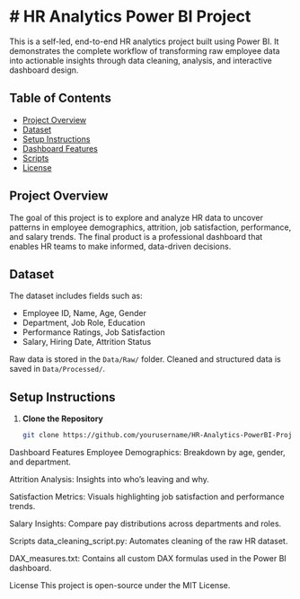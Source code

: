 # # HR Analytics Power BI Project

This is a self-led, end-to-end HR analytics project built using Power BI. It demonstrates the complete workflow of transforming raw employee data into actionable insights through data cleaning, analysis, and interactive dashboard design.

## Table of Contents

- [Project Overview](#project-overview)
- [Dataset](#dataset)
- [Setup Instructions](#setup-instructions)
- [Dashboard Features](#dashboard-features)
- [Scripts](#scripts)
- [License](#license)

## Project Overview

The goal of this project is to explore and analyze HR data to uncover patterns in employee demographics, attrition, job satisfaction, performance, and salary trends. The final product is a professional dashboard that enables HR teams to make informed, data-driven decisions.

## Dataset

The dataset includes fields such as:

- Employee ID, Name, Age, Gender
- Department, Job Role, Education
- Performance Ratings, Job Satisfaction
- Salary, Hiring Date, Attrition Status

Raw data is stored in the `Data/Raw/` folder. Cleaned and structured data is saved in `Data/Processed/`.

## Setup Instructions

1. **Clone the Repository**

   ```bash
   git clone https://github.com/yourusername/HR-Analytics-PowerBI-Project.git
Dashboard Features
Employee Demographics: Breakdown by age, gender, and department.

Attrition Analysis: Insights into who’s leaving and why.

Satisfaction Metrics: Visuals highlighting job satisfaction and performance trends.

Salary Insights: Compare pay distributions across departments and roles.

Scripts
data_cleaning_script.py: Automates cleaning of the raw HR dataset.

DAX_measures.txt: Contains all custom DAX formulas used in the Power BI dashboard.

License
This project is open-source under the MIT License.

